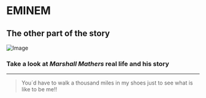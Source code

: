 # EMINEM
## The other part of the story
![Image](https://historia-biografia.com/wp-content/uploads/2019/03/eminem.jpg) 

### Take a look at *Marshall Mathers* real life and his story
---
> You´d have to walk a thousand miles in my shoes just to see what is like to be me!!
